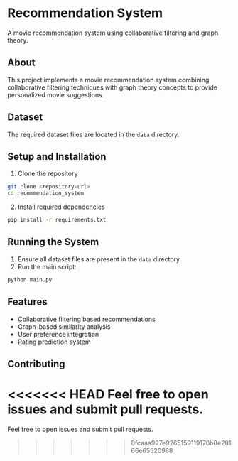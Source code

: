 # Recommendation System
A movie recommendation system using collaborative filtering and graph theory.
## About
This project implements a movie recommendation system combining collaborative filtering techniques with graph theory concepts to provide personalized movie suggestions.

## Dataset
The required dataset files are located in the `data` directory.

## Setup and Installation
1. Clone the repository
```bash
git clone <repository-url>
cd recommendation_system
```

2. Install required dependencies
```bash
pip install -r requirements.txt
```

## Running the System
1. Ensure all dataset files are present in the `data` directory
2. Run the main script:
```bash
python main.py
```

## Features
- Collaborative filtering based recommendations
- Graph-based similarity analysis
- User preference integration
- Rating prediction system

## Contributing
<<<<<<< HEAD
Feel free to open issues and submit pull requests.
=======
Feel free to open issues and submit pull requests.
>>>>>>> 8fcaaa927e9265159119170b8e28166e65520988
